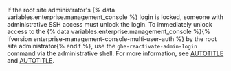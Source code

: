If the root site administrator's {% data variables.enterprise.management_console %} login is locked, someone with administrative SSH access must unlock the login. To immediately unlock access to the {% data variables.enterprise.management_console %}{% ifversion enterprise-management-console-multi-user-auth %} by the root site administrator{% endif %}, use the `ghe-reactivate-admin-login` command via the administrative shell. For more information, see [AUTOTITLE](/admin/configuration/configuring-your-enterprise/command-line-utilities#ghe-reactivate-admin-login) and [AUTOTITLE](/admin/configuration/configuring-your-enterprise/accessing-the-administrative-shell-ssh).
